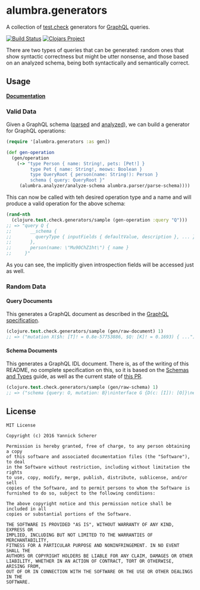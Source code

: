 # alumbra.generators

A collection of [test.check][tc] generators for [GraphQL][ql] queries.

[![Build Status](https://travis-ci.org/alumbra/alumbra.generators.svg?branch=master)](https://travis-ci.org/alumbra/alumbra.generators)
[![Clojars Project](https://img.shields.io/clojars/v/alumbra/generators.svg)](https://clojars.org/alumbra/generators)

[tc]: https://github.com/clojure/test.check
[ql]: http://graphql.org/

There are two types of queries that can be generated: random ones that show
syntactic correctness but might be utter nonsense, and those based on an
analyzed schema, being both syntactically and semantically correct.

## Usage

__[Documentation](https://alumbra.github.io/alumbra.generators/)__

### Valid Data

Given a GraphQL schema ([parsed][alumbra-parser] and
[analyzed][alumbra-analyzer]), we can build a generator for GraphQL operations:

```clojure
(require '[alumbra.generators :as gen])

(def gen-operation
  (gen/operation
    (-> "type Person { name: String!, pets: [Pet!] }
         type Pet { name: String!, meows: Boolean }
         type QueryRoot { person(name: String!): Person }
         schema { query: QueryRoot }"
     (alumbra.analyzer/analyze-schema alumbra.parser/parse-schema))))
```

This can now be called with teh desired operation type and a name and will
produce a valid operation for the above schema:

```clojure
(rand-nth
  (clojure.test.check.generators/sample (gen-operation :query "Q")))
;; => "query Q {
;;       __schema {
;;         queryType { inputFields { defaultValue, description }, ... }
;;       },
;;       person(name: \"Mu90ChZ1ht\") { name }
;;     }"
```

As you can see, the implicitly given introspection fields will be accessed
just as well.

[alumbra-parser]: https://github.com/alumbra/alumbra.parser
[alumbra-analyzer]: https://github.com/alumbra/alumbra.analyzer

### Random Data

#### Query Documents

This generates a GraphQL document as described in the [GraphQL
specification][ql-spec].

```clojure
(clojure.test.check.generators/sample (gen/raw-document) 1)
;; => ("mutation X($h: [T]! = 0.8e-57753886, $Q: [K]! = 0.1693) { ...")
```

[ql-spec]: https://facebook.github.io/graphql/

#### Schema Documents

This generates a GraphQL IDL document. There is, as of the writing of this
README, no complete specification on this, so it is based on the [Schemas and
Types](http://graphql.org/learn/schema/) guide, as well as the current state of
[this PR](https://github.com/facebook/graphql/pull/90).

```clojure
(clojure.test.check.generators/sample (gen/raw-schema) 1)
;; => ("schema {query: O, mutation: B}\ninterface G {D(c: [I]): [O]}\nenum F {O}")
```

## License

```
MIT License

Copyright (c) 2016 Yannick Scherer

Permission is hereby granted, free of charge, to any person obtaining a copy
of this software and associated documentation files (the "Software"), to deal
in the Software without restriction, including without limitation the rights
to use, copy, modify, merge, publish, distribute, sublicense, and/or sell
copies of the Software, and to permit persons to whom the Software is
furnished to do so, subject to the following conditions:

The above copyright notice and this permission notice shall be included in all
copies or substantial portions of the Software.

THE SOFTWARE IS PROVIDED "AS IS", WITHOUT WARRANTY OF ANY KIND, EXPRESS OR
IMPLIED, INCLUDING BUT NOT LIMITED TO THE WARRANTIES OF MERCHANTABILITY,
FITNESS FOR A PARTICULAR PURPOSE AND NONINFRINGEMENT. IN NO EVENT SHALL THE
AUTHORS OR COPYRIGHT HOLDERS BE LIABLE FOR ANY CLAIM, DAMAGES OR OTHER
LIABILITY, WHETHER IN AN ACTION OF CONTRACT, TORT OR OTHERWISE, ARISING FROM,
OUT OF OR IN CONNECTION WITH THE SOFTWARE OR THE USE OR OTHER DEALINGS IN THE
SOFTWARE.
```
